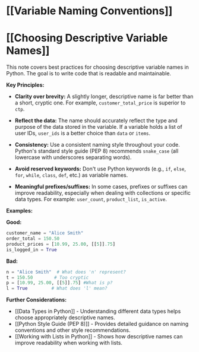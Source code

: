 # [[Variable Naming Conventions]]
# [[Choosing Descriptive Variable Names]] 
This note covers best practices for choosing descriptive variable names in Python.  The goal is to write code that is readable and maintainable.

**Key Principles:**

* **Clarity over brevity:**  A slightly longer, descriptive name is far better than a short, cryptic one.  For example, `customer_total_price` is superior to `ctp`.

* **Reflect the data:** The name should accurately reflect the type and purpose of the data stored in the variable.  If a variable holds a list of user IDs, `user_ids` is a better choice than `data` or `items`.

* **Consistency:**  Use a consistent naming style throughout your code.  Python's standard style guide (PEP 8) recommends `snake_case` (all lowercase with underscores separating words).

* **Avoid reserved keywords:** Don't use Python keywords (e.g., `if`, `else`, `for`, `while`, `class`, `def`, etc.) as variable names.

* **Meaningful prefixes/suffixes:**  In some cases, prefixes or suffixes can improve readability, especially when dealing with collections or specific data types.  For example: `user_count`, `product_list`, `is_active`.


**Examples:**

**Good:**

```python
customer_name = "Alice Smith"
order_total = 150.50
product_prices = [10.99, 25.00, [[5]].75]
is_logged_in = True
```

**Bad:**

```python
n = "Alice Smith"  # What does 'n' represent?
t = 150.50        # Too cryptic
p = [10.99, 25.00, [[5]].75] #What is p?
l = True         # What does 'l' mean?
```


**Further Considerations:**

* [[Data Types in Python]] - Understanding different data types helps choose appropriately descriptive names.
* [[Python Style Guide (PEP 8)]] -  Provides detailed guidance on naming conventions and other style recommendations.
* [[Working with Lists in Python]] -  Shows how descriptive names can improve readability when working with lists.

